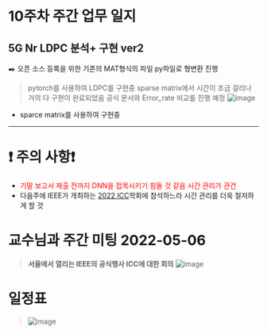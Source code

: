 # 10주차 주간 업무 일지 
## 5G Nr LDPC 분석+ 구현 ver2
✒️  오픈 소스 등록을 위한 기존의 MAT형식의 파일 py파일로 형변환 진행 
> pytorch를 사용하여 LDPC를 구현중 
> sparse matrix에서 시간이 조금 걸리나 거의 다 구현이 완료되었음 공식 문서와 Error_rate 비교를 진행 예정
> ![image](https://user-images.githubusercontent.com/45085563/170335095-48989b92-c3f3-4fb5-bf1f-dae26f79a448.png)
+ sparce matrix를 사용하여 구현중  

 
-----
# ❗ 주의 사항❗  
>
+ <span style="color:red">기말 보고서 제출 전까지 DNN을 접목시키기 힘들 것 같음 시간 관리가 관건</span>
+ 다음주에 IEEE가 개최하는 [2022 ICC](https://icc2022.ieee-icc.org/)학회에 참석하느라 시간 관리를 더욱 철저하게 할 것

# 교수님과 주간 미팅 2022-05-06
> **서울에서 열리는 IEEE의 공식행사 ICC에 대한 회의**
> ![image](https://user-images.githubusercontent.com/45085563/170332922-9126cf32-c5c3-4259-9aef-530d36365b44.png)
# 일정표 
> ![image](https://user-images.githubusercontent.com/45085563/170332103-f7e0bcba-eb43-439d-8169-d8014c41078b.png)
